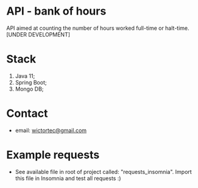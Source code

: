 # API - bank of hours
API aimed at counting the number of hours worked full-time or halt-time. [UNDER DEVELOPMENT]

# Stack
1. Java 11;
2. Spring Boot;
3. Mongo DB;

# Contact
- email: wictortec@gmail.com

# Example requests
- See available file in root of project called: "requests_insomnia". Import this file in Insomnia and test all requests :)
